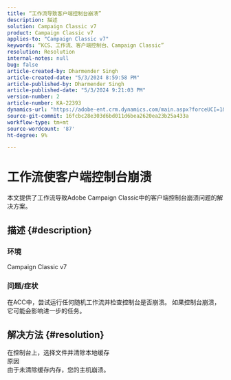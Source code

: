 ```yaml
---
title: “工作流导致客户端控制台崩溃”
description: 描述
solution: Campaign Classic v7
product: Campaign Classic v7
applies-to: "Campaign Classic v7"
keywords: “KCS、工作流、客户端控制台、Campaign Classic”
resolution: Resolution
internal-notes: null
bug: false
article-created-by: Dharmender Singh
article-created-date: "5/3/2024 8:59:58 PM"
article-published-by: Dharmender Singh
article-published-date: "5/3/2024 9:21:03 PM"
version-number: 2
article-number: KA-22393
dynamics-url: "https://adobe-ent.crm.dynamics.com/main.aspx?forceUCI=1&pagetype=entityrecord&etn=knowledgearticle&id=613e3e13-9009-ef11-9f8a-6045bd034c54"
source-git-commit: 16fcbc28e303d6bd011d6bea2620ea23b25a433a
workflow-type: tm+mt
source-wordcount: '87'
ht-degree: 9%

---
```


# 工作流使客户端控制台崩溃


本文提供了工作流导致Adobe Campaign Classic中的客户端控制台崩溃问题的解决方案。

## 描述 {#description}


### <b>环境 </b>

Campaign Classic v7

### <b>问题/症状</b>

在ACC中，尝试运行任何随机工作流并检查控制台是否崩溃。 如果控制台崩溃，它可能会影响进一步的任务。






## 解决方法 {#resolution}


在控制台上，选择文件并清除本地缓存
<br>原因<br>
由于未清除缓存内存，您的主机崩溃。
